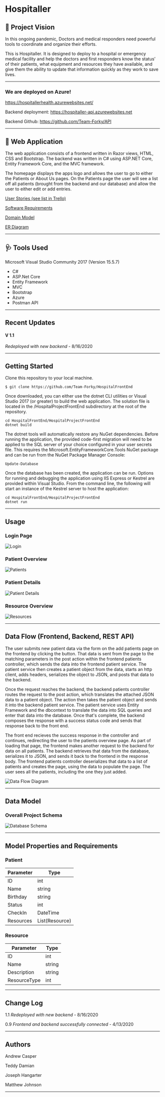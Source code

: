 # Hospitaller

## 🏥 Project Vision
In this ongoing pandemic, Doctors and medical responders need powerful tools to coordinate and organize their efforts. 


This is Hospitaller. It is designed to deploy to a hospital or emergency  medical facility and help the doctors and first responders know the status’ of their patients, what equipment and resources they have available, and give them the ability to update that information quickly as they work to save lives.

---
### We are deployed on Azure!

https://hospitallerhealth.azurewebsites.net/

Backend deployment: https://hospitaller-api.azurewebsites.net

Backend Github: https://github.com/Team-Forky/API

---
## 🏥 Web Application

The web application consists of a frontend written in Razor views, HTML, CSS and
Bootstrap. The backend was written in C# using ASP.NET Core, Entity Framework Core, and the MVC framework.

The homepage displays the apps logo and allows the user to go to either the Patients or About Us pages. On the Patients page the user will see a list off all patients (brought from the backend and our database) and allow the user to either edit or add entries. 

[User Stories (see list in Trello)](https://trello.com/b/aGbpFaHo/untitled-hospital-app)

[Software Requirements](requirements.md)

[Domain Model](https://drive.google.com/file/d/1pY37V1fkqJCz3QhNsCDv2trf6NsCD1-A/view)

[ER Diagram](https://drive.google.com/file/d/1i9tU3tyPKcPqTN7nGmVpfJLpzK5pondw/view)


---

## 🩺 Tools Used
Microsoft Visual Studio Community 2017 (Version 15.5.7)

- C#
- ASP.Net Core
- Entity Framework
- MVC
- Bootstrap
- Azure
- Postman API

---

## Recent Updates

#### V 1.1

*Redeployed with new backend* - 8/16/2020

---

## Getting Started

Clone this repository to your local machine.

```
$ git clone https://github.com/Team-Forky/HospitalFrontEnd
```
Once downloaded, you can either use the dotnet CLI utilities or Visual Studio 2017 (or greater) to build the web application. The solution file is located in the /HospitalProjectFrontEnd subdirectory at the root of the repository.
```
cd HospitalFrontEnd/HospitalProjectFrontEnd
dotnet build
```
The dotnet tools will automatically restore any NuGet dependencies. Before running the application, the provided code-first migration will need to be applied to the SQL server of your choice configured in your user secrets file. This requires the Microsoft.EntityFrameworkCore.Tools NuGet package and can be run from the NuGet Package Manager Console:
```
Update-Database
```
Once the database has been created, the application can be run. Options for running and debugging the application using IIS Express or Kestrel are provided within Visual Studio. From the command line, the following will start an instance of the Kestrel server to host the application:
```
cd HospitalFrontEnd/HospitalProjectFrontEnd
dotnet run
```
---

## Usage

### Login Page
![Login](assets/HospitallerDemo1.png)

### Patient Overview
![Patients](assets/HospitallerDemo2.png)

### Patient Details
![Patient Details](assets/HospitallerDemo3.png)

### Resource Overview
![Resources](assets/HospitallerDemo4.png)

---
## Data Flow (Frontend, Backend, REST API)
The user submits new patient data via the form on the add patients page on the frontend by clicking the button. That data is sent from the page to the matching parameters in the post action within the frontend patients controller, which sends the data into the frontend patient service. The patient service then creates a patient object from the data, starts an http client, adds headers, serializes the object to JSON, and posts that data to the backend. 

Once the request reaches the backend, the backend patients controller routes the request to the post action, which translates the attached JSON data to a patient object. The action then takes the patient object and sends it into the backend patient service. The patient service uses Entity Framework and the dbcontext to translate the data into SQL queries and enter that data into the database. Once that's complete, the backend composes the response with a success status code and sends that response back to the front end.

The front end recieves the success response in the controller and continues, redirecting the user to the patients overview page. As part of loading that page, the frontend makes another request to the backend for data on all patients. The backend retrieves that data from the database, serializes it to JSON, and sends it back to the frontend in the response body. The frontend patients controller deserializes that data to a list of patients and creates the page, using the data to populate the page. The user sees all the patients, including the one they just added.

![Data Flow Diagram](/assets/img/Flowchart.png)

---
## Data Model

### Overall Project Schema
![Database Schema](/assets/img/ERD.png)

---
## Model Properties and Requirements

### Patient

| Parameter | Type | 
| --- | --- | 
| ID  | int | 
| Name | string | 
| Birthday | string | 
| Status | int | 
| CheckIn | DateTime | 
| Resources | List(Resource) | 


### Resource

| Parameter | Type |
| --- | --- |
| ID  | int |
| Name | string |
| Description | string |
| ResourceType | int |

---

## Change Log
 
1.1 *Redeployed with new backend* - 8/16/2020

0.9 *Frontend and backend successfully connected* - 4/13/2020

---

## Authors

Andrew Casper

Teddy Damian

Joseph Hangarter

Matthew Johnson

---
